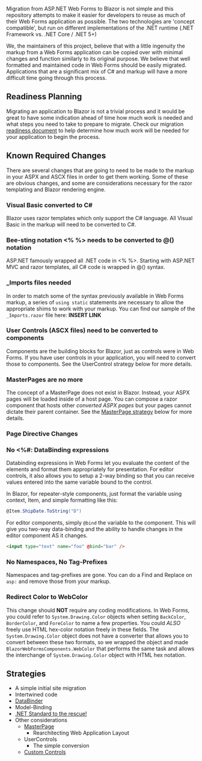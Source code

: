 Migration from ASP<span></span>.NET Web Forms to Blazor is not simple and this repository attempts to make it easier for developers to reuse as much of their Web Forms application as possible.  The two technologies are 'concept compatible', but run on different implementations of the .NET runtime (.NET Framework vs. .NET Core / .NET 5+)

We, the maintainers of this project, believe that with a little ingenuity the markup from a Web Forms application can be copied over with minimal changes and function similarly to its original purpose.  We believe that well formatted and maintained code in Web Forms should be easily migrated.  Applications that are a significant mix of C# and markup will have a more difficult time going through this process.

## Readiness Planning

Migrating an application to Blazor is not a trivial process and it would be great to have some indication ahead of time how much work is needed and what steps you need to take to prepare to migrate.  Check our migration [readiness document](migration_readiness.md) to help determine how much work will be needed for your application to begin the process.

## Known Required Changes

There are several changes that are going to need to be made to the markup in your ASPX and ASCX files in order to get them working.  Some of these are obvious changes, and some are considerations necessary for the razor templating and Blazor rendering engine.

### Visual Basic converted to C#

Blazor uses razor templates which only support the C# language.  All Visual Basic in the markup will need to be converted to C#.

### Bee-sting notation <% %> needs to be converted to @() notation

ASP<span></span>.NET famously wrapped all .NET code in <% %>.  Starting with ASP<span></span>.NET MVC and razor templates, all C# code is wrapped in @() syntax.

### _Imports files needed

In order to match some of the syntax previously available in Web Forms markup, a series of `using static` statements are necessary to allow the appropriate shims to work with your markup.  You can find our sample of the `_Imports.razor` file here:  **INSERT LINK**

### User Controls (ASCX files) need to be converted to components

Components are the building blocks for Blazor, just as controls were in Web Forms.  If you have user controls in your application, you will need to convert those to components.  See the UserControl strategy below for more details.

### MasterPages are no more

The concept of a MasterPage does not exist in Blazor.  Instead, your ASPX pages will be loaded inside of a host page.  You can compose a razor component that hosts other *converted ASPX pages* but your pages cannot dictate their parent container.  See the [MasterPage strategy](MasterPages.md) below for more details.

### Page Directive Changes

### No <%#: DataBinding expressions

Databinding expressions in Web Forms let you evaluate the content of the elements and format them appropriately for presentation.  For editor controls, it also allows you to setup a 2-way binding so that you can receive values entered into the same variable bound to the control.

In Blazor, for repeater-style components, just format the variable using context, Item, and simple formatting like this:

```csharp
@Item.ShipDate.ToString("D")
```

For editor components, simply `@bind` the variable to the component.  This will give you two-way data-binding and the ability to handle changes in the editor component AS it changes.

```html
<input type="text" name="foo" @bind="bar" />
```

### No Namespaces, No Tag-Prefixes

Namespaces and tag-prefixes are gone.  You can do a Find and Replace on `asp:` and remove those from your markup.

### Redirect Color to WebColor

This change should **NOT** require any coding modifications.  In Web Forms, you could refer to `System.Drawing.Color` objects when setting `BackColor`, `BorderColor`, and `ForeColor` to name a few properties.  You could _ALSO_ freely use HTML hex-color notation freely in these fields.
The `System.Drawing.Color` object does not have a converter that allows you to convert between these two formats, so we wrapped the object and made `BlazorWebFormsComponents.WebColor` that performs the same task and allows the interchange of `System.Drawing.Color` object with HTML hex notation.

## Strategies

- A simple initial site migration
- Intertwined code
- [DataBinder](../UtilityFeatures/Databinder.md)
- Model-Binding
- [.NET Standard to the rescue!](NET-Standard.md)
- Other considerations
  - [MasterPage](MasterPages.md)
    - Rearchitecting Web Application Layout
  - UserControls
    - The simple conversion
  - [Custom Controls](Custom-Controls.md)
